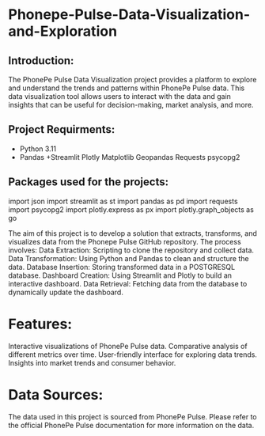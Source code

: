 # Phonepe-Pulse-Data-Visualization-and-Exploration
## Introduction:
The PhonePe Pulse Data Visualization project provides a platform to explore and understand the trends and patterns within PhonePe Pulse data. This data visualization tool allows users to interact with the data and gain insights that can be useful for decision-making, market analysis, and more.

## Project Requirments:
+ Python 3.11
+ Pandas
+Streamlit
Plotly
Matplotlib
Geopandas
Requests
psycopg2

## Packages used for the projects:
import json
import streamlit as st
import pandas as pd
import requests
import psycopg2
import plotly.express as px
import plotly.graph_objects as go

The aim of this project is to develop a solution that extracts, transforms, and visualizes data from the Phonepe Pulse GitHub repository. The process involves:
Data Extraction: Scripting to clone the repository and collect data.
Data Transformation: Using Python and Pandas to clean and structure the data.
Database Insertion: Storing transformed data in a POSTGRESQL database.
Dashboard Creation: Using Streamlit and Plotly to build an interactive dashboard.
Data Retrieval: Fetching data from the database to dynamically update the dashboard.
# Features:
Interactive visualizations of PhonePe Pulse data.
Comparative analysis of different metrics over time.
User-friendly interface for exploring data trends.
Insights into market trends and consumer behavior.

# Data Sources:
The data used in this project is sourced from PhonePe Pulse. Please refer to the official PhonePe Pulse documentation for more information on the data.

